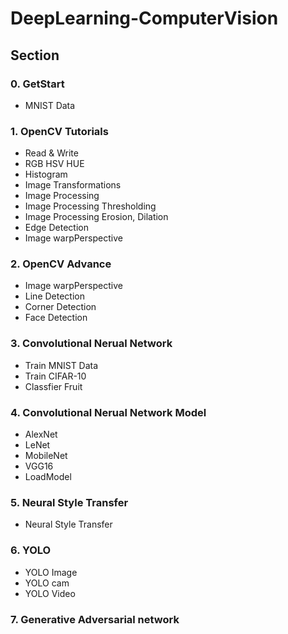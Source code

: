 # DeepLearning-ComputerVision


## Section

### 0. GetStart

* MNIST Data

### 1. OpenCV Tutorials

* Read & Write
* RGB HSV HUE
* Histogram
* Image Transformations
* Image Processing
* Image Processing Thresholding
* Image Processing Erosion, Dilation
* Edge Detection
* Image warpPerspective
 
### 2. OpenCV Advance

* Image warpPerspective
* Line Detection
* Corner Detection
* Face Detection

### 3. Convolutional Nerual Network

* Train MNIST Data
* Train CIFAR-10
* Classfier Fruit

### 4. Convolutional Nerual Network Model

* AlexNet
* LeNet
* MobileNet
* VGG16
* LoadModel

### 5. Neural Style Transfer

* Neural Style Transfer

### 6. YOLO

* YOLO Image
* YOLO cam
* YOLO Video

### 7. Generative Adversarial network

